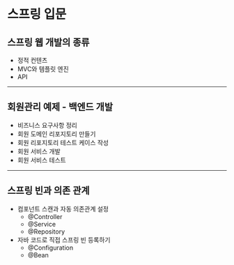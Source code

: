 # 스프링 입문

## 스프링 웹 개발의 종류
* 정적 컨텐츠
* MVC와 템플릿 엔진
* API
<hr/>

## 회원관리 예제 - 백엔드 개발
* 비즈니스 요구사항 정리
* 회원 도메인 리포지토리 만들기
* 회원 리포지토리 테스트 케이스 작성
* 회원 서비스 개발
* 회원 서비스 테스트
<hr/>

## 스프링 빈과 의존 관계
* 컴포넌트 스캔과 자동 의존관계 설정
  * @Controller
  * @Service
  * @Repository
* 자바 코드로 직접 스프링 빈 등록하기
  * @Configuration
  * @Bean